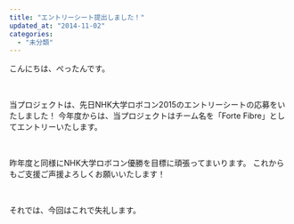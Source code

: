 ```yaml
---
title: "エントリーシート提出しました！"
updated_at: "2014-11-02"
categories: 
  - "未分類"
---
```


こんにちは、ぺったんです。

 

当プロジェクトは、先日NHK大学ロボコン2015のエントリーシートの応募をいたしました！ 今年度からは、当プロジェクトはチーム名を「Forte Fibre」としてエントリーいたします。

 

昨年度と同様にNHK大学ロボコン優勝を目標に頑張ってまいります。 これからもご支援ご声援よろしくお願いいたします！

 

それでは、今回はこれで失礼します。
